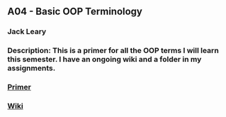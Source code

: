## A04 - Basic OOP Terminology
### Jack Leary
### Description: This is a primer for all the OOP terms I will learn this semester. I have an ongoing wiki and a folder in my assignments.

### [Primer](https://github.com/jackleary271/2143-OOP/tree/main/Assignments/OOP-Primer)
### [Wiki](https://github.com/jackleary271/2143-OOP/wiki)
